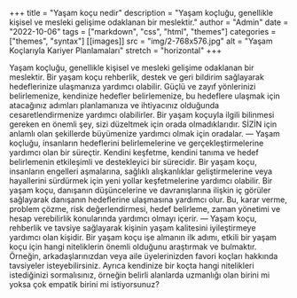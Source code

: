 +++
title = "Yaşam koçu nedir"
description = "Yaşam koçluğu, genellikle kişisel ve mesleki gelişime odaklanan bir meslektir."
author = "Admin"
date = "2022-10-06"
tags = ["markdown", "css", "html", "themes"]
categories = ["themes", "syntax"]
[[images]]
  src = "img/2-768x576.jpg"
  alt = "Yaşam Koçlarıyla Kariyer Planlamaları"
  stretch = "horizontal"
+++

Yaşam koçluğu, genellikle kişisel ve mesleki gelişime odaklanan bir meslektir.
Bir yaşam koçu rehberlik, destek ve geri bildirim sağlayarak hedeflerinize ulaşmanıza yardımcı olabilir. Güçlü ve zayıf yönlerinizi belirlemenize, kendinize hedefler belirlemenize, bu hedeflere ulaşmak için atacağınız adımları planlamanıza ve ihtiyacınız olduğunda cesaretlendirmenize yardımcı olabilirler.
Bir yaşam koçuyla ilgili bilinmesi gereken en önemli şey, sizi düzeltmek için orada olmadıklarıdır. SİZİN için anlamlı olan şekillerde büyümenize yardımcı olmak için oradalar.
—
Yaşam koçluğu, insanların hedeflerini belirlemelerine ve gerçekleştirmelerine yardımcı olan bir süreçtir. Kendini keşfetme, kendini tanıma ve hedef belirlemenin etkileşimli ve destekleyici bir sürecidir. Bir yaşam koçu, insanların engelleri aşmalarına, sağlıklı alışkanlıklar geliştirmelerine veya hayallerini sürdürmek için yeni yollar keşfetmelerine yardımcı olabilir.
Bir yaşam koçu, danışanın düşüncelerine ve davranışlarına ilişkin iç görüler sağlayarak danışanın hedeflerine ulaşmasına yardımcı olur. Bu, karar verme, problem çözme, risk değerlendirmesi, hedef belirleme, zaman yönetimi ve hesap verebilirlik konularında yardımcı olmayı içerir.
—
Yaşam koçu, rehberlik ve tavsiye sağlayarak kişinin yaşam kalitesini iyileştirmeye yardımcı olan kişidir.
Bir yaşam koçu işe almanın ilk adımı, etkili bir yaşam koçu için hangi niteliklerin önemli olduğunu araştırmak ve bulmaktır. Örneğin, arkadaşlarınızdan veya aile üyelerinizden favori koçları hakkında tavsiyeler isteyebilirsiniz. Ayrıca kendinize bir koçta hangi nitelikleri istediğinizi sormalısınız, örneğin belirli alanlarda uzmanlığı olan birini mi yoksa çok empatik birini mi istiyorsunuz?
